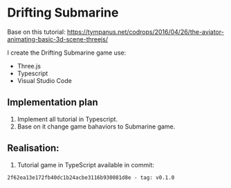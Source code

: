 # Drifting Submarine
Base on this tutorial:
https://tympanus.net/codrops/2016/04/26/the-aviator-animating-basic-3d-scene-threejs/

I create the Drifting Submarine game use:
- Three.js 
- Typescript
- Visual Studio Code

## Implementation plan
1. Implement all tutorial in Typescript.
2. Base on it change game bahaviors to Submarine game.

## Realisation:
1. Tutorial game in TypeScript available in commit:
```
2f62ea13e172fb40dc1b24acbe3116b930081d8e - tag: v0.1.0
```

